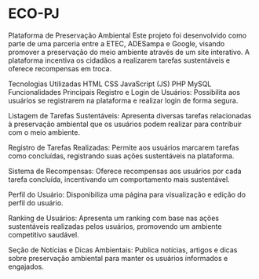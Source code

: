 # ECO-PJ

Plataforma de Preservação Ambiental
Este projeto foi desenvolvido como parte de uma parceria entre a ETEC, ADESampa e Google, visando promover a preservação do meio ambiente através de um site interativo. A plataforma incentiva os cidadãos a realizarem tarefas sustentáveis e oferece recompensas em troca.

Tecnologias Utilizadas
HTML
CSS
JavaScript (JS)
PHP
MySQL
Funcionalidades Principais
Registro e Login de Usuários: Possibilita aos usuários se registrarem na plataforma e realizar login de forma segura.

Listagem de Tarefas Sustentáveis: Apresenta diversas tarefas relacionadas à preservação ambiental que os usuários podem realizar para contribuir com o meio ambiente.

Registro de Tarefas Realizadas: Permite aos usuários marcarem tarefas como concluídas, registrando suas ações sustentáveis na plataforma.

Sistema de Recompensas: Oferece recompensas aos usuários por cada tarefa concluída, incentivando um comportamento mais sustentável.

Perfil do Usuário: Disponibiliza uma página para visualização e edição do perfil do usuário.

Ranking de Usuários: Apresenta um ranking com base nas ações sustentáveis realizadas pelos usuários, promovendo um ambiente competitivo saudável.

Seção de Notícias e Dicas Ambientais: Publica notícias, artigos e dicas sobre preservação ambiental para manter os usuários informados e engajados.
